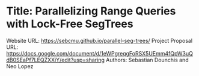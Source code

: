 # Title: Parallelizing Range Queries with Lock-Free SegTrees
Website URL: https://sebcmu.github.io/parallel-seg-trees/
Project Proposal URL: https://docs.google.com/document/d/1eWPgreqgFoRSX5UEmm4fQpW3uQdB0SEaPf7LEQZXXiY/edit?usp=sharing
Authors: Sebastian Dounchis and Neo Lopez

